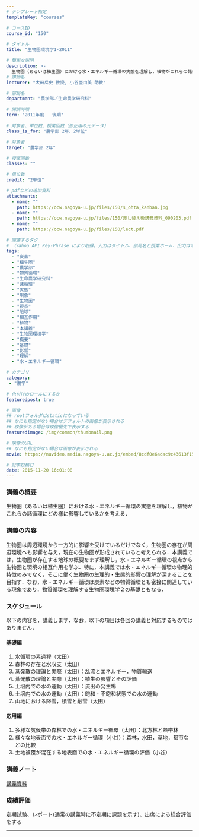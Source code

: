 ```yaml
---
# テンプレート指定
templateKey: "courses"

# コースID
course_id: "150"

# タイトル
title: "生物圏環境学1-2011"

# 簡単な説明
description: >-
  生物圏（あるいは植生圏）における水・エネルギー循環の実態を理解し，植物がこれらの諸循環にどの様に影響しているかを考える． ....
# 講師名
lecturer: "太田岳史 教授, 小谷亜由美 助教"

# 部局名
department: "農学部／生命農学研究科"

# 開講時限
term: "2011年度	後期"

# 対象者、単位数、授業回数（修正用の元データ）
class_is_for: "農学部 2年、2単位"

# 対象者
target: "農学部 2年"

# 授業回数
classes: ""

# 単位数
credit: "2単位"

# pdfなどの追加資料
attachments:
  - name: "" 
    path: https://ocw.nagoya-u.jp/files/150/s_ohta_kanban.jpg
  - name: "" 
    path: https://ocw.nagoya-u.jp/files/150/差し替え後講義資料_090203.pdf
  - name: "" 
    path: https://ocw.nagoya-u.jp/files/150/lect.pdf

# 関連するタグ
# （Yahoo API Key-Phrase により取得。入力はタイトル、部局名と授業ホーム、出力はキーフレーズ（tags））
tags:
  - "炭素"
  - "植生圏"
  - "農学部"
  - "物質循環"
  - "生命農学研究科"
  - "諸循環"
  - "実態"
  - "現象"
  - "生物圏"
  - "視点"
  - "地球"
  - "相互作用"
  - "植物"
  - "本講義"
  - "生物圏環境学"
  - "概要"
  - "基礎"
  - "影響"
  - "理解"
  - "水・エネルギー循環"

# カテゴリ
category:
 - "農学"

# 色付けのロールにするか
featuredpost: true

# 画像
## rootフォルダはstaticになっている
## なにも指定がない場合はデフォルトの画像が表示される
## 映像がある場合は映像優先で表示する
featuredimage: /img/common/thumbnail.png

# 映像のURL
## なにも指定がない場合は画像が表示される
movie: https://nuvideo.media.nagoya-u.ac.jp/embed/8cdf0e6adac9c43613f15bffb3cb1f70a58a4eb9

# 記事投稿日
date: 2015-11-20 16:01:08
---
```


### 講義の概要

生物圏（あるいは植生圏）における水・エネルギー循環の実態を理解し，植物がこれらの諸循環にどの様に影響しているかを考える．








 

### 講義の内容

生物圏は周辺環境から一方的に影響を受けているだけでなく，生物圏の存在が周辺環境へも影響を与え，現在の生物圏が形成されていると考えられる．本講義では，生物圏が存在する地球の概要をまず理解し，水・エネルギー循環の視点から生物圏と環境の相互作用を学ぶ．特に，本講義では水・エネルギー循環の物理的特徴のみでなく，そこに働く生物圏の生理的・生態的影響の理解が深まることを目指す．なお，水・エネルギー循環は炭素などの物質循環とも密接に関連している現象であり，物質循環を理解する生物圏環境学２の基礎ともなる．


<h3>スケジュール</h3>
<p>
以下の内容を，講義します．なお，以下の項目は各回の講義と対応するものではありません． 
</p>

<h4>基礎編</h4>
<ol>
<li>水循環の素過程（太田）
<li>森林の存在と水収支（太田） 
<li>蒸発散の理論と実際（太田）：乱流とエネルギー，物質輸送 
<li>蒸発散の理論と実際（太田）：植生の影響とその評価 
<li>土壌内での水の運動（太田）：流出の発生場 
<li>土壌内での水の運動（太田）：飽和・不飽和状態での水の運動 
<li>山地における降雪，積雪と融雪（太田） 
</ol>

<h4>応用編</h4>

<ol>
<li>多様な気候帯の森林での水・エネルギー循環（太田）：北方林と熱帯林 
<li>様々な地表面での水・エネルギー循環（小谷）：森林，水田，草地，都市などの比較 
<li>土地被覆が混在する地表面での水・エネルギー循環の評価（小谷） 
</ol>



### 講義ノート

[講義資料](https://ocw.nagoya-u.jp/files/150/lect.pdf) 





### 成績評価 

定期試験、レポート(通常の講義時に不定期に課題を示す)、出席による総合評価をする





-----